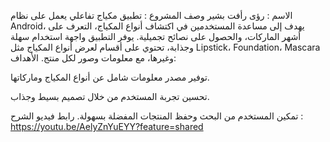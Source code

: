 الاسم : رؤى رأفت بشير 
وصف المشروع : تطبيق مكياج تفاعلي يعمل على نظام Android، يهدف إلى مساعدة المستخدمين في اكتشاف أنواع المكياج، التعرف على أشهر الماركات، والحصول على نصائح تجميلية.
يوفر التطبيق واجهة استخدام سهلة وجذابة، تحتوي على أقسام لعرض أنواع المكياج مثل Lipstick، Foundation، Mascara وغيرها، مع معلومات وصور لكل منتج.
الأهداف:

توفير مصدر معلومات شامل عن أنواع المكياج وماركاتها.

تحسين تجربة المستخدم من خلال تصميم بسيط وجذاب.

تمكين المستخدم من البحث وحفظ المنتجات المفضلة بسهولة.
رابط فيديو الشرح : https://youtu.be/AelyZnYuEYY?feature=shared
